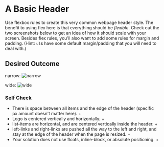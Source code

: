 # A Basic Header

Use flexbox rules to create this very common webpage header style. The benefit to using flex here is that everything should be _flexible_. Check out the two screenshots below to get an idea of how it should scale with your screen. Besides flex rules, you'll also want to add some rules for margin and padding. (Hint: `ul`s have some default margin/padding that you will need to deal with.)

## Desired Outcome

narrow:
![narrow](./desired-outcome-narrow.png)

wide: 
![wide](./desired-outcome-wide.png)

### Self Check
- There is space between all items and the edge of the header (specific px amount doesn't matter here). + 
- Logo is centered vertically and horizontally. +
- list-items are horizontal, and are centered vertically inside the header. +
- left-links and right-links are pushed all the way to the left and right, and stay at the edge of the header when the page is resized. +
- Your solution does not use floats, inline-block, or absolute positioning. +